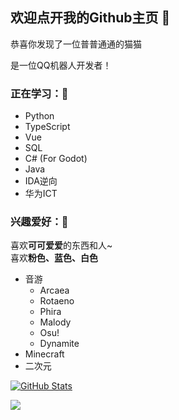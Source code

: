## 欢迎点开我的Github主页 👋 

恭喜你发现了一位普普通通的猫猫

是一位QQ机器人开发者！

### 正在学习：📕
- Python
- TypeScript
- Vue
- SQL
- C# (For Godot)
- Java
- IDA逆向
- 华为ICT

### 兴趣爱好：🎵
喜欢**可可爱爱**的东西和人~<br>
喜欢**粉色、蓝色、白色**
- 音游
  - Arcaea
  - Rotaeno
  - Phira
  - Malody
  - Osu!
  - Dynamite
- Minecraft
- 二次元

[![GitHub Stats](https://github-readme-stats.vercel.app/api?username=RaTaiHok&show_icons=true)](#)

<img align="center" src="https://github-readme-stats.vercel.app/api/wakatime?username=RTHsama&layout=compact&theme=dracula&hide_border=true">

